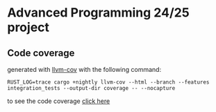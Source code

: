 # Advanced Programming 24/25 project
## Code coverage
generated with [llvm-cov](https://github.com/taiki-e/cargo-llvm-cov) with the following command:
```
RUST_LOG=trace cargo +nightly llvm-cov --html --branch --features integration_tests --output-dir coverage -- --nocapture
```
to see the code coverage [click here](https://html-preview.github.io/?url=https://github.com/marcoff181/ap24-simulation-controller/blob/main/coverage/html/index.html)
